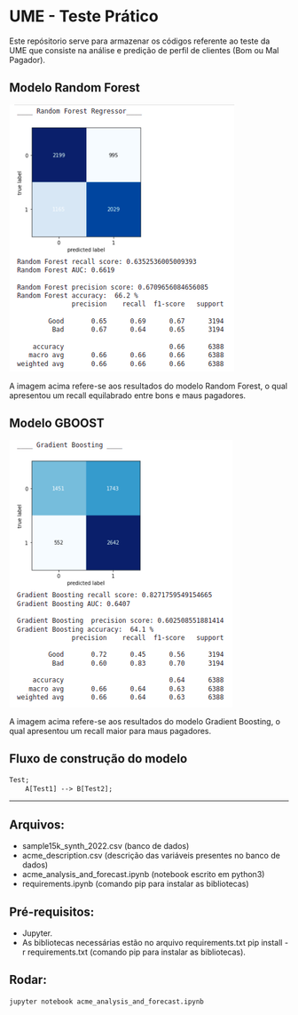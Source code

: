 # UME - Teste Prático

Este repósitorio serve para armazenar os códigos referente ao teste da UME que consiste na análise e predição de perfil de clientes (Bom ou Mal Pagador). 

## Modelo Random Forest

![Random Forest Results](images/rd.png)

A imagem acima refere-se aos resultados do modelo Random Forest, o qual apresentou um recall equilabrado entre bons e maus pagadores.

## Modelo GBOOST

![Gradient Boosting Results](images/gb.png)

A imagem acima refere-se aos resultados do modelo Gradient Boosting, o qual apresentou um recall maior para maus pagadores.

## Fluxo de construção do modelo

```mermaid
Test;
    A[Test1] --> B[Test2];
```

---

## Arquivos:

- sample15k_synth_2022.csv (banco de dados)
- acme_description.csv (descrição das variáveis presentes no banco de dados) 
- acme_analysis_and_forecast.ipynb (notebook escrito em python3)
- requirements.ipynb (comando pip para instalar as bibliotecas)

## Pré-requisitos:

- Jupyter.
- As bibliotecas necessárias estão no arquivo requirements.txt pip install -r requirements.txt (comando pip para instalar as bibliotecas).

## Rodar:

``` 
jupyter notebook acme_analysis_and_forecast.ipynb 
```

